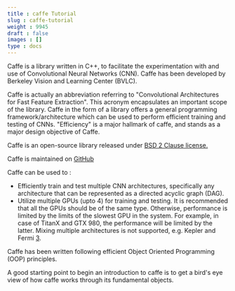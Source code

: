 ```yaml
---
title : caffe Tutorial
slug : caffe-tutorial
weight : 9945
draft : false
images : []
type : docs
---
```


Caffe is a library written in C++, to facilitate the experimentation with and use of Convolutional Neural Networks (CNN). Caffe has been developed by Berkeley Vision and Learning Center (BVLC). 

Caffe is actually an abbreviation referring to "Convolutional Architectures for Fast Feature Extraction". This acronym encapsulates an important scope of the library. Caffe in the form of a library offers a general programming framework/architecture which can be used to perform efficient training and testing of CNNs. "Efficiency" is a major hallmark of caffe, and stands as a major design objective of Caffe.

Caffe is an open-source library released under [BSD 2 Clause license.][1]

Caffe is maintained on [GitHub][2]

Caffe can be used to  :

 - Efficiently train and test multiple CNN architectures, specifically any architecture that can be represented as a directed acyclic graph (DAG).
 - Utilize multiple GPUs (upto 4) for training and testing. It is recommended that all the GPUs should be of the same type. Otherwise, performance is limited by the limits of the slowest GPU in the system. For example, in case of TitanX and GTX 980, the performance will be limited by the latter. Mixing multiple architectures is not supported, e.g. Kepler and Fermi [3].

Caffe has been written following efficient Object Oriented Programming (OOP) principles. 

A good starting point to begin an introduction to caffe is to get a bird's eye view of how caffe works through its fundamental objects.


  [1]: https://github.com/BVLC/caffe/blob/master/LICENSE
  [2]: https://github.com/BVLC/caffe
  [3]: https://github.com/BVLC/caffe/blob/master/docs/multigpu.md

